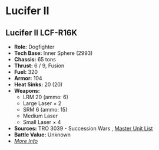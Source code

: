 # Lucifer II 

## Lucifer II LCF-R16K 

- **Role:** Dogfighter 
- **Tech Base:** Inner Sphere (2993) 
- **Chassis:** 65 tons 
- **Thrust:** 6 / 9, Fusion 
- **Fuel:** 320 
- **Armor:** 104 
- **Heat Sinks:** 20 (20) 
- **Weapons:** 
  - LRM 20 (ammo: 6) 
  - Large Laser × 2 
  - SRM 6 (ammo: 15) 
  - Medium Laser 
  - Small Laser × 4 
- **Sources:** TRO 3039 - Succession Wars , [Master Unit List](http://masterunitlist.info/Unit/Details/1958) 
- **Battle Value:** Unknown 
- [*More Info*](lucifer_ii/lucifer_ii_lcf-r16k.md) 

